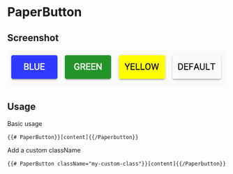 # PaperButton 


## Screenshot
![PaperButton ](../../../examples/readme/PaperButton.png)

## Usage

Basic usage

```
{{# PaperButton}}[content]{{/Paperbutton}}
```

Add a custom className

```
{{# PaperButton className="my-custom-class"}}[content]{{/Paperbutton}}
```
